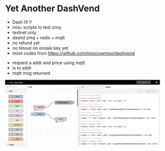 Yet Another DashVend
=======================
* Dash IX !!
* misc scripts to test zmq 
* testnet only
* dashd zmq + redis + mqtt
* no refund yet
* no timout on onsale key yet
* most codes from https://github.com/moocowmoo/dashvend

- request a addr and price using mqtt
- ix to addr
- mqtt msg returned

![image](./pics/mqtt.png)